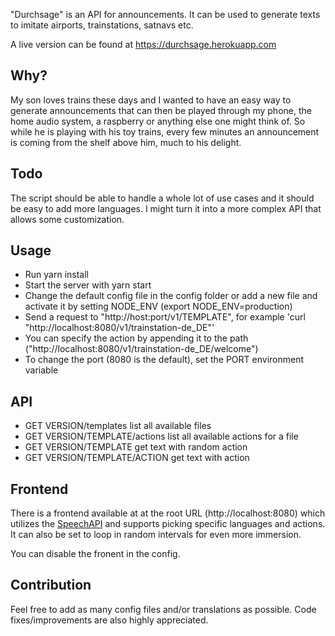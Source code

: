 "Durchsage" is an API for announcements. It can be used to generate texts to imitate airports, trainstations, satnavs etc.

A live version can be found at https://durchsage.herokuapp.com

## Why?
My son loves trains these days and I wanted to have an easy way to generate announcements that can then be played through my phone, the home audio system, a raspberry or anything else one might think of. So while he is playing with his toy trains, every few minutes an announcement is coming from the shelf above him, much to his delight.

## Todo
The script should be able to handle a whole lot of use cases and it should be easy to add more languages. I might turn it into a more complex API that allows some customization.

## Usage
* Run yarn install
* Start the server with yarn start
* Change the default config file in the config folder or add a new file and activate it by setting NODE_ENV (export NODE_ENV=production)
* Send a request to "http://host:port/v1/TEMPLATE", for example 'curl "http://localhost:8080/v1/trainstation-de_DE"'
* You can specify the action by appending it to the path ("http://localhost:8080/v1/trainstation-de_DE/welcome")
* To change the port (8080 is the default), set the PORT environment variable

## API
* GET VERSION/templates           list all available files
* GET VERSION/TEMPLATE/actions    list all available actions for a file
* GET VERSION/TEMPLATE            get text with random action
* GET VERSION/TEMPLATE/ACTION     get text with action  

## Frontend
There is a frontend available at at the root URL (http://localhost:8080) which utilizes the [SpeechAPI](https://developer.mozilla.org/en-US/docs/Web/API/SpeechSynthesis) and supports picking specific languages and actions. It can also be set to loop in random intervals for even more immersion.

You can disable the fronent in the config.

## Contribution
Feel free to add as many config files and/or translations as possible. Code fixes/improvements are also highly appreciated.
